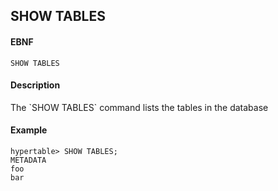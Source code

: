SHOW TABLES
-----------
#### EBNF

    SHOW TABLES

#### Description
<p>
The `SHOW TABLES` command lists the tables in the database

#### Example

    hypertable> SHOW TABLES;
    METADATA
    foo
    bar
